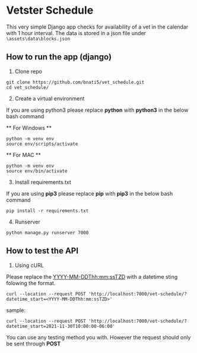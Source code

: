 # Vetster Schedule

This very simple Django app checks for availability of a vet in the calendar with 1 hour interval. The data is stored in a json file under ```\assets\data\blocks.json```


## How to run the app (django)  

1. Clone repo
```shell
git clone https://github.com/bnati5/vet_schedule.git
cd vet_schedule/
```


2. Create a virtual environment

If you are using python3 please replace **python** with **python3** in the below bash command

** For Windows **
```shell
python -m venv env
source env/scripts/activate
```
** For MAC **
```shell
python -m venv env
source env/bin/activate
```

3. Install requirements.txt  

If you are using **pip3** please replace **pip** with **pip3** in the below bash command 

```shell
pip install -r requirements.txt
```

4. Runserver

```shell
python manage.py runserver 7000
```
 
## How to test the API

1. Using cURL

Please replace the <YYYY-MM-DDThh:mm:ssTZD> with a datetime sting folowing the format.
```shell
curl --location --request POST 'http://localhost:7000/vet-schedule/?datetime_start=<YYYY-MM-DDThh:mm:ssTZD>'
```
sample:
```shell
curl --location --request POST 'http://localhost:7000/vet-schedule/?datetime_start=2021-11-30T10:00:00-06:00'
```


You can use any testing method you with. However the request should only be sent through **POST**

